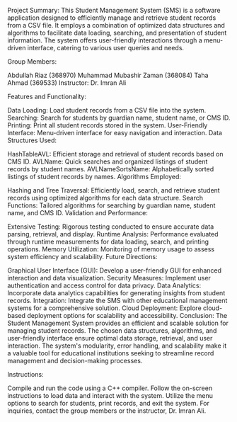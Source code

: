 Project Summary:
This Student Management System (SMS) is a software application designed to efficiently manage and retrieve student records from a CSV file. It employs a combination of optimized data structures and algorithms to facilitate data loading, searching, and presentation of student information. The system offers user-friendly interactions through a menu-driven interface, catering to various user queries and needs.

Group Members:

Abdullah Riaz (368970)
Muhammad Mubashir Zaman (368084)
Taha Ahmad (369533)
Instructor:
Dr. Imran Ali

Features and Functionality:

Data Loading: Load student records from a CSV file into the system.
Searching: Search for students by guardian name, student name, or CMS ID.
Printing: Print all student records stored in the system.
User-Friendly Interface: Menu-driven interface for easy navigation and interaction.
Data Structures Used:

HashTableAVL: Efficient storage and retrieval of student records based on CMS ID.
AVLName: Quick searches and organized listings of student records by student names.
AVLNameSortsName: Alphabetically sorted listings of student records by names.
Algorithms Employed:

Hashing and Tree Traversal: Efficiently load, search, and retrieve student records using optimized algorithms for each data structure.
Search Functions: Tailored algorithms for searching by guardian name, student name, and CMS ID.
Validation and Performance:

Extensive Testing: Rigorous testing conducted to ensure accurate data parsing, retrieval, and display.
Runtime Analysis: Performance evaluated through runtime measurements for data loading, search, and printing operations.
Memory Utilization: Monitoring of memory usage to assess system efficiency and scalability.
Future Directions:

Graphical User Interface (GUI): Develop a user-friendly GUI for enhanced interaction and data visualization.
Security Measures: Implement user authentication and access control for data privacy.
Data Analytics: Incorporate data analytics capabilities for generating insights from student records.
Integration: Integrate the SMS with other educational management systems for a comprehensive solution.
Cloud Deployment: Explore cloud-based deployment options for scalability and accessibility.
Conclusion:
The Student Management System provides an efficient and scalable solution for managing student records. The chosen data structures, algorithms, and user-friendly interface ensure optimal data storage, retrieval, and user interaction. The system's modularity, error handling, and scalability make it a valuable tool for educational institutions seeking to streamline record management and decision-making processes.

Instructions:

Compile and run the code using a C++ compiler.
Follow the on-screen instructions to load data and interact with the system.
Utilize the menu options to search for students, print records, and exit the system.
For inquiries, contact the group members or the instructor, Dr. Imran Ali.